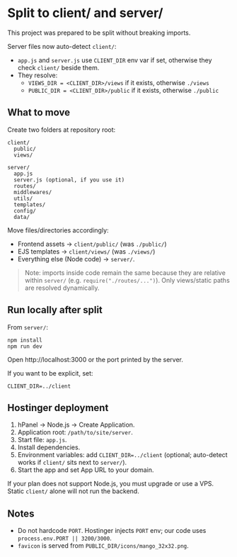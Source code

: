 # Split to client/ and server/

This project was prepared to be split without breaking imports.

Server files now auto-detect `client/`:
- `app.js` and `server.js` use `CLIENT_DIR` env var if set, otherwise they check `client/` beside them.
- They resolve:
  - `VIEWS_DIR = <CLIENT_DIR>/views` if it exists, otherwise `./views`
  - `PUBLIC_DIR = <CLIENT_DIR>/public` if it exists, otherwise `./public`

## What to move
Create two folders at repository root:

```
client/
  public/
  views/

server/
  app.js
  server.js (optional, if you use it)
  routes/
  middlewares/
  utils/
  templates/
  config/
  data/
```

Move files/directories accordingly:
- Frontend assets → `client/public/` (was `./public/`)
- EJS templates → `client/views/` (was `./views/`)
- Everything else (Node code) → `server/`.

> Note: imports inside code remain the same because they are relative within `server/` (e.g. `require("./routes/...")`). Only views/static paths are resolved dynamically.

## Run locally after split
From `server/`:

```
npm install
npm run dev
```

Open http://localhost:3000 or the port printed by the server.

If you want to be explicit, set:

```
CLIENT_DIR=../client
```

## Hostinger deployment
1. hPanel → Node.js → Create Application.
2. Application root: `/path/to/site/server`.
3. Start file: `app.js`.
4. Install dependencies.
5. Environment variables: add `CLIENT_DIR=../client` (optional; auto-detect works if `client/` sits next to `server/`).
6. Start the app and set App URL to your domain.

If your plan does not support Node.js, you must upgrade or use a VPS. Static `client/` alone will not run the backend.

## Notes
- Do not hardcode `PORT`. Hostinger injects `PORT` env; our code uses `process.env.PORT || 3200/3000`.
- `favicon` is served from `PUBLIC_DIR/icons/mango_32x32.png`.
